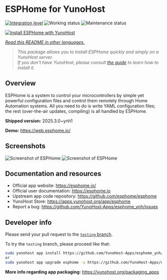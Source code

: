 <!--
N.B.: This README was automatically generated by <https://github.com/YunoHost/apps/tree/master/tools/readme_generator>
It shall NOT be edited by hand.
-->

# ESPHome for YunoHost

[![Integration level](https://apps.yunohost.org/badge/integration/esphome)](https://ci-apps.yunohost.org/ci/apps/esphome/)
![Working status](https://apps.yunohost.org/badge/state/esphome)
![Maintenance status](https://apps.yunohost.org/badge/maintained/esphome)

[![Install ESPHome with YunoHost](https://install-app.yunohost.org/install-with-yunohost.svg)](https://install-app.yunohost.org/?app=esphome)

*[Read this README in other languages.](./ALL_README.md)*

> *This package allows you to install ESPHome quickly and simply on a YunoHost server.*  
> *If you don't have YunoHost, please consult [the guide](https://yunohost.org/install) to learn how to install it.*

## Overview

ESPHome is a system to control your microcontrollers by simple yet powerful configuration files and control them remotely through Home Automation systems. All you need to do is write YAML configuration files; the rest (over-the-air updates, compiling) is all handled by ESPHome.


**Shipped version:** 2025.3.0~ynh1

**Demo:** <https://web.esphome.io/>

## Screenshots

![Screenshot of ESPHome](./doc/screenshots/hero.png)
![Screenshot of ESPHome](./doc/screenshots/screenshot.png)

## Documentation and resources

- Official app website: <https://esphome.io/>
- Official user documentation: <https://esphome.io>
- Upstream app code repository: <https://github.com/esphome/esphome>
- YunoHost Store: <https://apps.yunohost.org/app/esphome>
- Report a bug: <https://github.com/YunoHost-Apps/esphome_ynh/issues>

## Developer info

Please send your pull request to the [`testing` branch](https://github.com/YunoHost-Apps/esphome_ynh/tree/testing).

To try the `testing` branch, please proceed like that:

```bash
sudo yunohost app install https://github.com/YunoHost-Apps/esphome_ynh/tree/testing --debug
or
sudo yunohost app upgrade esphome -u https://github.com/YunoHost-Apps/esphome_ynh/tree/testing --debug
```

**More info regarding app packaging:** <https://yunohost.org/packaging_apps>
